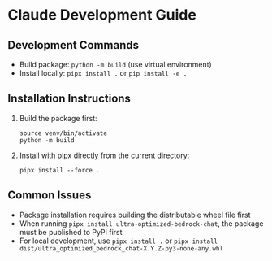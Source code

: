# Claude Development Guide

## Development Commands

- Build package: `python -m build` (use virtual environment)
- Install locally: `pipx install .` or `pip install -e .`

## Installation Instructions

1. Build the package first:
   ```
   source venv/bin/activate
   python -m build
   ```

2. Install with pipx directly from the current directory:
   ```
   pipx install --force .
   ```

## Common Issues

- Package installation requires building the distributable wheel file first
- When running `pipx install ultra-optimized-bedrock-chat`, the package must be published to PyPI first
- For local development, use `pipx install .` or `pipx install dist/ultra_optimized_bedrock_chat-X.Y.Z-py3-none-any.whl`